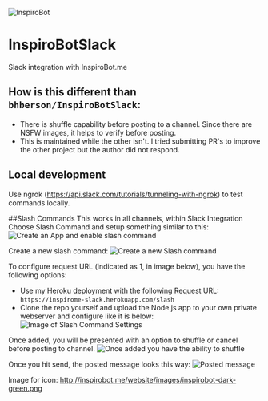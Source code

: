 ![InspiroBot](http://i.imgur.com/uPh4T8d.png)
# InspiroBotSlack
Slack integration with InspiroBot.me

## How is this different than `bhberson/InspiroBotSlack`:
- There is shuffle capability before posting to a channel. Since there are NSFW images, it helps to verify before posting.
- This is maintained while the other isn't. I tried submitting PR's to improve the other project but the author did not respond.

## Local development
Use ngrok (https://api.slack.com/tutorials/tunneling-with-ngrok) to test commands locally.

##Slash Commands
This works in all channels, within Slack Integration Choose Slash Command and setup something similar to this:
![Create an App and enable slash command](https://i.imgur.com/aADWoQV.png?1)

Create a new slash command:
![Create a new Slash command](https://i.imgur.com/XpUqtBc.png?1)

To configure request URL (indicated as 1, in image below), you have the following options:
- Use my Heroku deployment with the following Request URL: `https://inspirome-slack.herokuapp.com/slash`
- Clone the repo yourself and upload the Node.js app to your own private webserver and configure like it is below:
![Image of Slash Command Settings](https://i.imgur.com/yMRLEbc.png)

Once added, you will be presented with an option to shuffle or cancel before posting to channel.
![Once added you have the ability to shuffle](https://i.imgur.com/mVDAWef.png)

Once you hit send, the posted message looks this way:
![Posted message](https://i.imgur.com/dr955Yw.png)

Image for icon: http://inspirobot.me/website/images/inspirobot-dark-green.png
